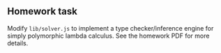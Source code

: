 ## Homework task

Modify `lib/solver.js` to implement a type checker/inference engine
for simply polymorphic lambda calculus.  See the homework PDF for
more details.

